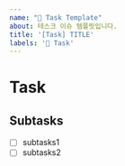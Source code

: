 ```yaml
---
name: "🚩 Task Template"
about: 테스크 이슈 템플릿입니다.
title: '[Task] TITLE'
labels: '🚩 Task'
---
```


# Task

## Subtasks
- [ ] subtasks1
- [ ] subtasks2
